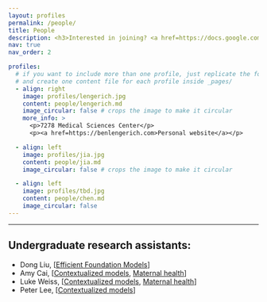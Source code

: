 ```yaml
---
layout: profiles
permalink: /people/
title: People
description: <h3>Interested in joining? <a href=https://docs.google.com/forms/d/e/1FAIpQLSctsfvSMoNk9YnCYSGWTYE2he-dR3lpD9QOmQaRtCvwH3X7Hg/viewform>Apply here</a>.</h3>
nav: true
nav_order: 2

profiles:
  # if you want to include more than one profile, just replicate the following block
  # and create one content file for each profile inside _pages/
  - align: right
    image: profiles/lengerich.jpg
    content: people/lengerich.md
    image_circular: false # crops the image to make it circular
    more_info: >
      <p>7278 Medical Sciences Center</p>
      <p><a href=https://benlengerich.com>Personal website</a></p>

  - align: left
    image: profiles/jia.jpg
    content: people/jia.md
    image_circular: false # crops the image to make it circular

  - align: left
    image: profiles/tbd.jpg
    content: people/chen.md
    image_circular: false
---
```


---

## Undergraduate research assistants:

- Dong Liu, [[Efficient Foundation Models](/projects/4_efficient_foundation)]
- Amy Cai, [[Contextualized models](/projects/1_contextualized), [Maternal health](/projects/7_maternal)]
- Luke Weiss, [[Contextualized models](/projects/1_contextualized), [Maternal health](/projects/7_maternal)]
- Peter Lee, [[Contextualized models](/projects/1_contextualized)]
